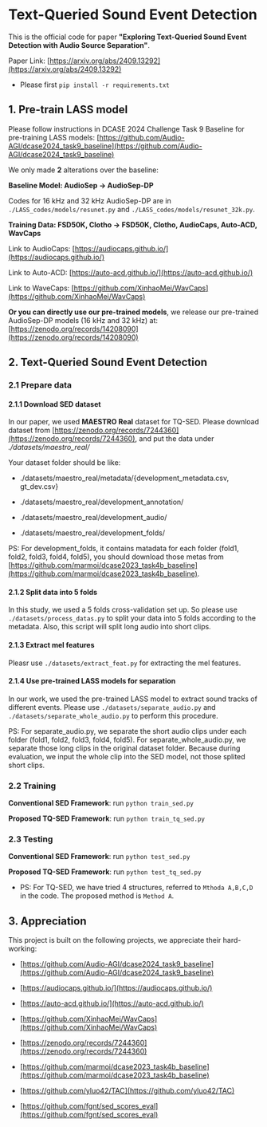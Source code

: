 # Text-Queried Sound Event Detection
This is the official code for paper **"Exploring Text-Queried Sound Event Detection with Audio Source Separation"**.

Paper Link: [https://arxiv.org/abs/2409.13292](https://arxiv.org/abs/2409.13292)

- Please first `pip install -r requirements.txt`

## 1. Pre-train LASS model
Please follow instructions in DCASE 2024 Challenge Task 9 Baseline for pre-training LASS models: [https://github.com/Audio-AGI/dcase2024_task9_baseline](https://github.com/Audio-AGI/dcase2024_task9_baseline)
                                                                                                  
We only made **2** alterations over the baseline:

**Baseline Model: AudioSep -> AudioSep-DP**

Codes for 16 kHz and 32 kHz AudioSep-DP are in `./LASS_codes/models/resunet.py` and `./LASS_codes/models/resunet_32k.py`.

**Training Data: FSD50K, Clotho -> FSD50K, Clotho, AudioCaps, Auto-ACD, WavCaps**
  
Link to AudioCaps: [https://audiocaps.github.io/](https://audiocaps.github.io/)

Link to Auto-ACD: [https://auto-acd.github.io/](https://auto-acd.github.io/)
                                                                                                  
Link to WaveCaps: [https://github.com/XinhaoMei/WavCaps](https://github.com/XinhaoMei/WavCaps)                                                                                         
                                                                                                  
**Or you can directly use our pre-trained models**, we release our pre-trained AudioSep-DP models (16 kHz and 32 kHz) at: [https://zenodo.org/records/14208090](https://zenodo.org/records/14208090)                                                                                         

## 2. Text-Queried Sound Event Detection

### 2.1 Prepare data 

#### 2.1.1 Download SED dataset                                                                       
                                                                       
In our paper, we used **MAESTRO Real** dataset for TQ-SED. Please download dataset from [https://zenodo.org/records/7244360](https://zenodo.org/records/7244360), and put the data under *./datasets/maestro_real/*   

Your dataset folder should be like:
                                                                       
- ./datasets/maestro_real/metadata/{development_metadata.csv, gt_dev.csv}

- ./datasets/maestro_real/development_annotation/

- ./datasets/maestro_real/development_audio/
  
- ./datasets/maestro_real/development_folds/

PS: For development_folds, it contains matadata for each folder (fold1, fold2, fold3, fold4, fold5), you should download those metas from [https://github.com/marmoi/dcase2023_task4b_baseline](https://github.com/marmoi/dcase2023_task4b_baseline).
                                              
#### 2.1.2 Split data into 5 folds

In this study, we used a 5 folds cross-validation set up. So please use `./datasets/process_datas.py` to split your data into 5 folds according to the metadata. 
Also, this script will split long audio into short clips.

              
#### 2.1.3 Extract mel features

Pleasr use `./datasets/extract_feat.py` for extracting the mel features.

#### 2.1.4 Use pre-trained LASS models for separation

In our work, we used the pre-trained LASS model to extract sound tracks of different events. Please use `./datasets/separate_audio.py` and `./datasets/separate_whole_audio.py` 
to perform this procedure.

PS: For separate_audio.py, we separate the short audio clips under each folder (fold1, fold2, fold3, fold4, fold5). For separate_whole_audio.py, we separate those long clips in the original dataset folder. Because during evaluation, we input the whole clip into the SED model, not those splited short clips.
                                                                                                  
### 2.2 Training

**Conventional SED Framework**: run `python train_sed.py`

**Proposed TQ-SED Framework**: run `python train_tq_sed.py`
                                                                                                  
### 2.3 Testing                                                                                                
                                                                                                  
**Conventional SED Framework**: run `python test_sed.py`

**Proposed TQ-SED Framework**: run `python test_tq_sed.py`         

- PS: For TQ-SED, we have tried 4 structures, referred to `Mthoda A,B,C,D` in the code. The proposed method is `Method A`.

## 3. Appreciation

This project is built on the following projects, we appreciate their hard-working:

- [https://github.com/Audio-AGI/dcase2024_task9_baseline](https://github.com/Audio-AGI/dcase2024_task9_baseline)
   
- [https://audiocaps.github.io/](https://audiocaps.github.io/)
   
- [https://auto-acd.github.io/](https://auto-acd.github.io/)
   
- [https://github.com/XinhaoMei/WavCaps](https://github.com/XinhaoMei/WavCaps)
   
- [https://zenodo.org/records/7244360](https://zenodo.org/records/7244360)
   
- [https://github.com/marmoi/dcase2023_task4b_baseline](https://github.com/marmoi/dcase2023_task4b_baseline)
   
- [https://github.com/yluo42/TAC](https://github.com/yluo42/TAC)
   
- [https://github.com/fgnt/sed_scores_eval](https://github.com/fgnt/sed_scores_eval)

